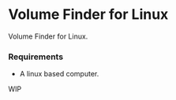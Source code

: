 # Volume Finder for Linux
Volume Finder for Linux.

### Requirements
- A linux based computer.


WIP
